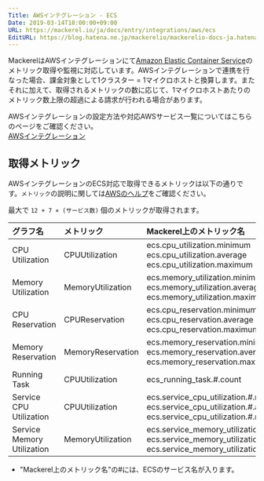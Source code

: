 ```yaml
---
Title: AWSインテグレーション - ECS
Date: 2019-03-14T18:00:00+09:00
URL: https://mackerel.io/ja/docs/entry/integrations/aws/ecs
EditURL: https://blog.hatena.ne.jp/mackerelio/mackerelio-docs-ja.hatenablog.mackerel.io/atom/entry/17680117126999837445
---
```


MackerelはAWSインテグレーションにて<a href="https://aws.amazon.com/jp/ecs/" target="_blank">Amazon Elastic Container Service</a>のメトリック取得や監視に対応しています。AWSインテグレーションで連携を行なった場合、課金対象として1クラスター = 1マイクロホストと換算します。またそれに加えて、取得されるメトリックの数に応じて、1マイクロホストあたりのメトリック数上限の超過による請求が行われる場合があります。

AWSインテグレーションの設定方法や対応AWSサービス一覧についてはこちらのページをご確認ください。<br>
<a href="https://mackerel.io/ja/docs/entry/integrations/aws">AWSインテグレーション</a>

## 取得メトリック
AWSインテグレーションのECS対応で取得できるメトリックは以下の通りです。`メトリック`の説明に関しては<a href="https://docs.aws.amazon.com/ja_jp/AmazonECS/latest/developerguide/cloudwatch-metrics.html" target="_blank">AWSのヘルプ</a>をご確認ください。

最大で `12 + 7 × (サービス数)` 個のメトリックが取得されます。

|グラフ名|メトリック|Mackerel上のメトリック名|単位|Statistics|
|:--|:--|:--|:--|:--|
|CPU Utilization|CPUUtilization|ecs.cpu_utilization.minimum<br>ecs.cpu_utilization.average<br>ecs.cpu_utilization.maximum|percentage|Minimum<br>Average<br>Maximum|
|Memory Utilization|MemoryUtilization|ecs.memory_utilization.minimum<br>ecs.memory_utilization.average<br>ecs.memory_utilization.maximum|percentage|Minimum<br>Average<br>Maximum|
|CPU Reservation|CPUReservation|ecs.cpu_reservation.minimum<br>ecs.cpu_reservation.average<br>ecs.cpu_reservation.maximum|percentage|Minimum<br>Average<br>Maximum|
|Memory Reservation|MemoryReservation|ecs.memory_reservation.minimum<br>ecs.memory_reservation.average<br>ecs.memory_reservation.maximum|percentage|Minimum<br>Average<br>Maximum|
|Running Task|CPUUtilization|ecs_running_task.#.count|integer|SampleCount|
|Service CPU Utilization|CPUUtilization|ecs.service_cpu_utilization.#.minimum<br>ecs.service_cpu_utilization.#.average<br>ecs.service_cpu_utilization.#.maximum|percentage|Minimum<br>Average<br>Maximum|
|Service Memory Utilization|MemoryUtilization|ecs.service_memory_utilization.#.minimum<br>ecs.service_memory_utilization.#.average<br>ecs.service_memory_utilization.#.maximum|percentage|Minimum<br>Average<br>Maximum|

- "Mackerel上のメトリック名"の#には、ECSのサービス名が入ります。
